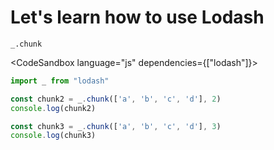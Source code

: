 # Let's learn how to use Lodash

`_.chunk`

<CodeSandbox language="js" dependencies={["lodash"]}>

```js
import _ from "lodash"

const chunk2 = _.chunk(['a', 'b', 'c', 'd'], 2)
console.log(chunk2)

const chunk3 = _.chunk(['a', 'b', 'c', 'd'], 3)
console.log(chunk3)
```

</CodeSandbox>